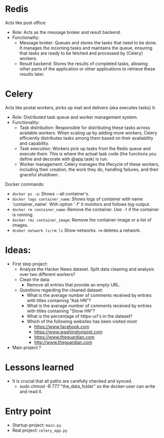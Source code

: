 # Redis 
Acts like post office:
- Role: Acts as the message broker and result backend.
- Functionality:
    - Message broker: Queues and stores the tasks that need to be done. It manages the incoming tasks and maintains the queue, ensuring that tasks are ready to be fetched and processed by (Celery) workers.
    - Result backend: Stores the results of completed tasks, allowing other parts of the application or other applications to retrieve these results later.

# Celery 
Acts like postal workers, picks up mail and delivers (aka executes tasks) it:
* Role: Distributed task queue and worker management system.
* Functionality:
    - Task distribution: Responsible for distributing these tasks across available workers. When scaling up by adding more workers, Celery efficiently distributes tasks among them based on their availability and capability.
    - Task execution: Workers pick up tasks from the Redis queue and execute them. This is where the actual task code (the functions you define and decorate with @app.task) is run.
    - Worker management: Celery manages the lifecycle of these workers, including their creation, the work they do, handling failures, and their graceful shutdown.


 Docker commands:
 - `docker ps -a`:  Shows --all container's. 
 - `docker logs container_name`: Shows logs of container with name 'container_name'. With option '-f' it monitors and follows log-output.
 - `docker rm container_name`: Remove the container. Use `-f` if the container is running.
 - `docker rmi container_image`: Remove the container-image or a list of images.
 - `dcoker network ls/rm`: `ls` Show networks. `rm` deletes a network.

# Ideas:
 - First step project:
   - Analyze the Hacker News dataset. Split data cleaning and analysis over two different workers?
   - Clean the data:
     - Remove all entries that provide an empty URL. 
   - Questions regarding the cleaned dataset:
     - What is the average number of comments received by entries with titles containing "Ask HN"?
     - What is the average number of comments received by entries with titles containing "Show HN"?
     - What is the percentage of https-url's in the dataset?
     - Which of the following websites has been visited most
       - https://www.facebook.com
       - https://www.washingtonpost.com
       - https://www.theguardian.com
       - http://www.theguardian.com
- Main project ?


# Lessons learned
- It is crucial that all paths are carefully checked and synced.
  - sudo chmod -R 777 "the_data_folder" so the docker-user can write and read it.


# Entry point
 - Startup-project: `main.py`
 - Real project: `celery_app.py`